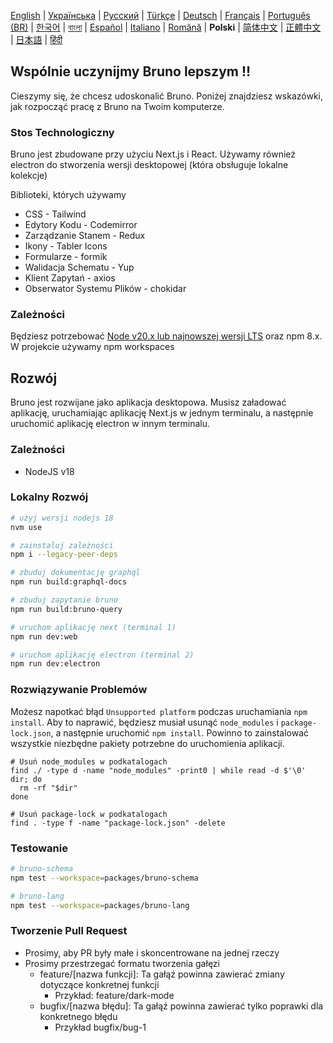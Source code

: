 [English](../../contributing.md)
| [Українська](./contributing_ua.md)
| [Русский](./contributing_ru.md)
| [Türkçe](./contributing_tr.md)
| [Deutsch](./contributing_de.md)
| [Français](./contributing_fr.md)
| [Português (BR)](./contributing_pt_br.md)
| [한국어](./contributing_kr.md)
| [বাংলা](./contributing_bn.md)
| [Español](./contributing_es.md)
| [Italiano](./contributing_it.md)
| [Română](./contributing_ro.md)
| **Polski**
| [简体中文](./contributing_cn.md)
| [正體中文](./contributing_zhtw.md)
| [日本語](./contributing_ja.md)
| [हिंदी](./contributing_hi.md)

## Wspólnie uczynijmy Bruno lepszym !!

Cieszymy się, że chcesz udoskonalić Bruno. Poniżej znajdziesz wskazówki, jak rozpocząć pracę z Bruno na Twoim komputerze.

### Stos Technologiczny

Bruno jest zbudowane przy użyciu Next.js i React. Używamy również electron do stworzenia wersji desktopowej (która obsługuje lokalne kolekcje)

Biblioteki, których używamy

- CSS - Tailwind
- Edytory Kodu - Codemirror
- Zarządzanie Stanem - Redux
- Ikony - Tabler Icons
- Formularze - formik
- Walidacja Schematu - Yup
- Klient Zapytań - axios
- Obserwator Systemu Plików - chokidar

### Zależności

Będziesz potrzebować [Node v20.x lub najnowszej wersji LTS](https://nodejs.org/en/) oraz npm 8.x. W projekcie używamy npm workspaces

## Rozwój

Bruno jest rozwijane jako aplikacja desktopowa. Musisz załadować aplikację, uruchamiając aplikację Next.js w jednym terminalu, a następnie uruchomić aplikację electron w innym terminalu.

### Zależności

- NodeJS v18

### Lokalny Rozwój

```bash
# użyj wersji nodejs 18
nvm use

# zainstaluj zależności
npm i --legacy-peer-deps

# zbuduj dokumentację graphql
npm run build:graphql-docs

# zbuduj zapytanie bruno
npm run build:bruno-query

# uruchom aplikację next (terminal 1)
npm run dev:web

# uruchom aplikację electron (terminal 2)
npm run dev:electron
```

### Rozwiązywanie Problemów

Możesz napotkać błąd `Unsupported platform` podczas uruchamiania `npm install`. Aby to naprawić, będziesz musiał usunąć `node_modules` i `package-lock.json`, a następnie uruchomić `npm install`. Powinno to zainstalować wszystkie niezbędne pakiety potrzebne do uruchomienia aplikacji.

```shell
# Usuń node_modules w podkatalogach
find ./ -type d -name "node_modules" -print0 | while read -d $'\0' dir; do
  rm -rf "$dir"
done

# Usuń package-lock w podkatalogach
find . -type f -name "package-lock.json" -delete

```

### Testowanie

```bash
# bruno-schema
npm test --workspace=packages/bruno-schema

# bruno-lang
npm test --workspace=packages/bruno-lang
```

### Tworzenie Pull Request

- Prosimy, aby PR były małe i skoncentrowane na jednej rzeczy
- Prosimy przestrzegać formatu tworzenia gałęzi
  - feature/[nazwa funkcji]: Ta gałąź powinna zawierać zmiany dotyczące konkretnej funkcji
    - Przykład: feature/dark-mode
  - bugfix/[nazwa błędu]: Ta gałąź powinna zawierać tylko poprawki dla konkretnego błędu
    - Przykład bugfix/bug-1
